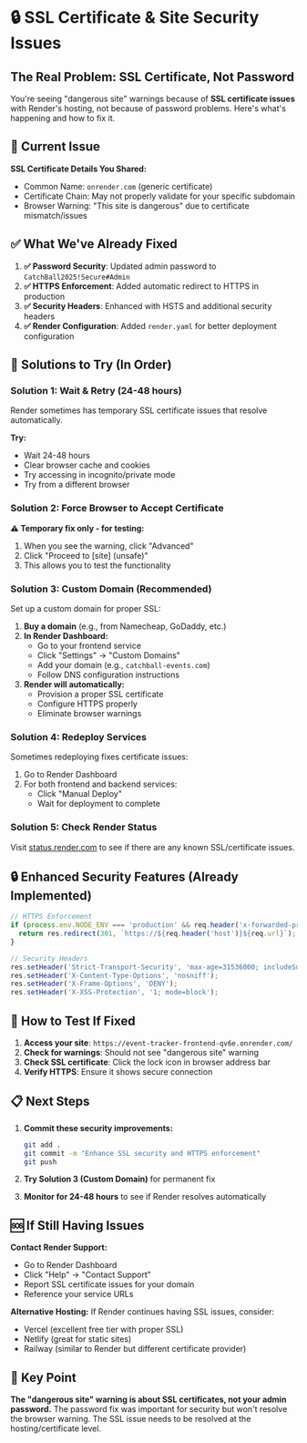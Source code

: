 # 🔒 SSL Certificate & Site Security Issues

## The Real Problem: SSL Certificate, Not Password

You're seeing "dangerous site" warnings because of **SSL certificate issues** with Render's hosting, not because of password problems. Here's what's happening and how to fix it.

## 🚨 Current Issue

**SSL Certificate Details You Shared:**
- Common Name: `onrender.com` (generic certificate)
- Certificate Chain: May not properly validate for your specific subdomain
- Browser Warning: "This site is dangerous" due to certificate mismatch/issues

## ✅ What We've Already Fixed

1. **✅ Password Security**: Updated admin password to `CatchBall2025!Secure#Admin`
2. **✅ HTTPS Enforcement**: Added automatic redirect to HTTPS in production
3. **✅ Security Headers**: Enhanced with HSTS and additional security headers
4. **✅ Render Configuration**: Added `render.yaml` for better deployment configuration

## 🔧 Solutions to Try (In Order)

### **Solution 1: Wait & Retry (24-48 hours)**
Render sometimes has temporary SSL certificate issues that resolve automatically.

**Try:**
- Wait 24-48 hours
- Clear browser cache and cookies
- Try accessing in incognito/private mode
- Try from a different browser

### **Solution 2: Force Browser to Accept Certificate**
**⚠️ Temporary fix only - for testing:**
1. When you see the warning, click "Advanced"
2. Click "Proceed to [site] (unsafe)"
3. This allows you to test the functionality

### **Solution 3: Custom Domain (Recommended)**
Set up a custom domain for proper SSL:

1. **Buy a domain** (e.g., from Namecheap, GoDaddy, etc.)
2. **In Render Dashboard:**
   - Go to your frontend service
   - Click "Settings" → "Custom Domains"
   - Add your domain (e.g., `catchball-events.com`)
   - Follow DNS configuration instructions
3. **Render will automatically:**
   - Provision a proper SSL certificate
   - Configure HTTPS properly
   - Eliminate browser warnings

### **Solution 4: Redeploy Services**
Sometimes redeploying fixes certificate issues:

1. Go to Render Dashboard
2. For both frontend and backend services:
   - Click "Manual Deploy"
   - Wait for deployment to complete

### **Solution 5: Check Render Status**
Visit [status.render.com](https://status.render.com) to see if there are any known SSL/certificate issues.

## 🔒 Enhanced Security Features (Already Implemented)

```javascript
// HTTPS Enforcement
if (process.env.NODE_ENV === 'production' && req.header('x-forwarded-proto') !== 'https') {
  return res.redirect(301, `https://${req.header('host')}${req.url}`);
}

// Security Headers
res.setHeader('Strict-Transport-Security', 'max-age=31536000; includeSubDomains; preload');
res.setHeader('X-Content-Type-Options', 'nosniff');
res.setHeader('X-Frame-Options', 'DENY');
res.setHeader('X-XSS-Protection', '1; mode=block');
```

## 🧪 How to Test If Fixed

1. **Access your site**: `https://event-tracker-frontend-qv6e.onrender.com/`
2. **Check for warnings**: Should not see "dangerous site" warning
3. **Check SSL certificate**: Click the lock icon in browser address bar
4. **Verify HTTPS**: Ensure it shows secure connection

## 📋 Next Steps

1. **Commit these security improvements:**
   ```bash
   git add .
   git commit -m "Enhance SSL security and HTTPS enforcement"
   git push
   ```

2. **Try Solution 3 (Custom Domain)** for permanent fix
3. **Monitor for 24-48 hours** to see if Render resolves automatically

## 🆘 If Still Having Issues

**Contact Render Support:**
- Go to Render Dashboard
- Click "Help" → "Contact Support"
- Report SSL certificate issues for your domain
- Reference your service URLs

**Alternative Hosting:**
If Render continues having SSL issues, consider:
- Vercel (excellent free tier with proper SSL)
- Netlify (great for static sites)
- Railway (similar to Render but different certificate provider)

## 🎯 Key Point

**The "dangerous site" warning is about SSL certificates, not your admin password.** The password fix was important for security but won't resolve the browser warning. The SSL issue needs to be resolved at the hosting/certificate level.
